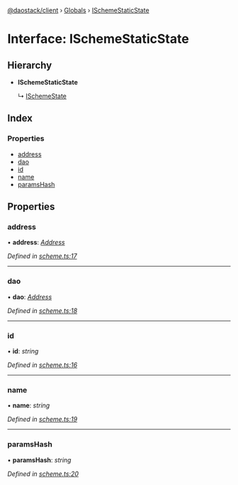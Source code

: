 [@daostack/client](../README.md) › [Globals](../globals.md) › [ISchemeStaticState](ischemestaticstate.md)

# Interface: ISchemeStaticState

## Hierarchy

* **ISchemeStaticState**

  ↳ [ISchemeState](ischemestate.md)

## Index

### Properties

* [address](ischemestaticstate.md#address)
* [dao](ischemestaticstate.md#dao)
* [id](ischemestaticstate.md#id)
* [name](ischemestaticstate.md#name)
* [paramsHash](ischemestaticstate.md#paramshash)

## Properties

###  address

• **address**: *[Address](../globals.md#address)*

*Defined in [scheme.ts:17](https://github.com/daostack/client/blob/5e8078f/src/scheme.ts#L17)*

___

###  dao

• **dao**: *[Address](../globals.md#address)*

*Defined in [scheme.ts:18](https://github.com/daostack/client/blob/5e8078f/src/scheme.ts#L18)*

___

###  id

• **id**: *string*

*Defined in [scheme.ts:16](https://github.com/daostack/client/blob/5e8078f/src/scheme.ts#L16)*

___

###  name

• **name**: *string*

*Defined in [scheme.ts:19](https://github.com/daostack/client/blob/5e8078f/src/scheme.ts#L19)*

___

###  paramsHash

• **paramsHash**: *string*

*Defined in [scheme.ts:20](https://github.com/daostack/client/blob/5e8078f/src/scheme.ts#L20)*
